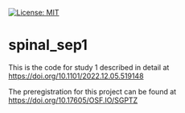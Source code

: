 [![License: MIT](https://img.shields.io/badge/License-MIT-yellow.svg)](https://opensource.org/licenses/MIT)
# spinal_sep1
This is the code for study 1 described in detail at
https://doi.org/10.1101/2022.12.05.519148 

The preregistration for this project can be found at
https://doi.org/10.17605/OSF.IO/SGPTZ
